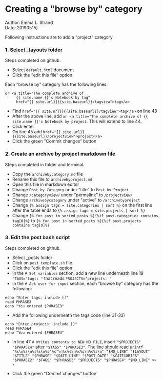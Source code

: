 # Creating a "browse by" category

Author: Emma L. Strand  
Date: 20190515]

Following instructions are to add a "project" category.

### 1. Select _layouts folder 

Steps completed on github.

- Select `default.html` document  
- Click the "edit this file" option 

Each "browse by" category has the following lines: 

```
or <a title="The complete archive of
     {{ site.name }}'s Notebook by tag"
     href="{{ site.url}}{{site.baseurl}}/tagview">tag</a>
```
-  Find `href="{{ site.url}}{{site.baseurl}}/tagview">tag</a>` on line 43 
-  After the above line, add `or <a title="The complete archive of
     {{ site.name }}'s Notebook by project`. This will extend to line 44.
- Click enter 
- On line 45 add `href="{{ site.url}}{{site.baseurl}}/projectview">project</a>`
- Click the green "Commit changes" button

### 2. Create an archive by project markdown file 

Steps completed in folder and terminal.

- Copy the `archivebycategory.md` file 
- Rename this file to `archivebyproject.md` 
- Open this file in markdown editor 
- Change `Post by Category` under "title" to `Post by Project` 
- Change `/categoryview/` under "permalink" to `/projectview/` 
- Change `archivebycategory` under "active" to `/archivebyproject` 
- Change `{% assign tags = site.categories | sort %}` on the first line after the table ends to `{% assign tags = site.projects | sort %}`
- Change `{% for post in sorted_posts %}{%if post.categories contains tag[0]%}` to `{% for post in sorted_posts %}{%if post.projects contains tag[0]%}`

### 3. Edit the post bash script 

Steps completed on github.

- Select _posts folder 
- Click on `post_template.sh` file 
- Click the "edit this file" option
- In the `# Set variables` section, add a new line underneath line 19 `"TAGS="tags: "` that reads `PROJECTS="projects: "`
- In the `# Ask user for input` section, each "browse by" category has the following:

```
echo "Enter tags: include []"
read PHRASE3
echo "You entered $PHRASE3"
```
- Add the following underneath the tags code (line 31-33)

```
echo "Enter projects: include []" 
read PHRASE4
echo "You entered $PHRASE4"
```

- In line 47 `# Writes contents to NEW_MD_FILE`, insert `"$PROJECTS" "$PHRASE4"` after `"$TAGS" "$PHRASE3"`. The line should read `printf "%s\n%s\n%s%s\n%s'%s'\n%s%s\n%s%s\n%s%s\n" "$MD_LINE" "$LAYOUT" "$TITLE" "$PHRASE" "$DATE_LINE" "$POST_DATE" "$CATEGORIES" "$PHRASE2" "$TAGS" "$PHRASE3" "$PROJECTS" "$PHRASE4" "$MD_LINE" >> \`

- Click the green "Commit changes" button